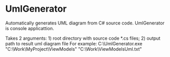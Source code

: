 # UmlGenerator
Automatically generates UML diagram from C# source code.
UmlGenerator is console applicattion.

Takes 2 arguments: 1) root directory with source code *.cs files; 2) output path to result uml diagram file
For example:
C:\UmlGenerator.exe "C:\Work\MyProject\ViewModels" "C:\Work\ViewModelsUml.txt"
